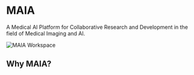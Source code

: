 # MAIA

A Medical AI Platform for Collaborative Research and Development in the field of Medical Imaging and AI.

![MAIA Workspace](Workspace.png)


## Why MAIA?

